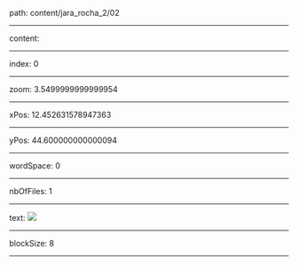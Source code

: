 path: content/jara_rocha_2/02

----

content: 

----

index: 0

----

zoom: 3.5499999999999954

----

xPos: 12.452631578947363

----

yPos: 44.600000000000094

----

wordSpace: 0

----

nbOfFiles: 1

----

text: ![](jara_rocha_2/02/test17.png) 


----

blockSize: 8

----


